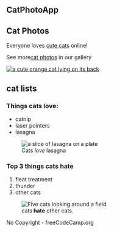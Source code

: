 <html>
<body
<main>
 <section>
  <h1>CatPhotoApp</h1>
  <h2>Cat Photos</h2>
  <!-- TODO: Addlink to cat photos -->
  <p>Everyone loves <a href="https://cdn.freecodecamp.org/curriculum/cat-photo-app/running-cats.jpg">cute cats<a/> online!</p>
  <p>See more<a href="https://freecatphotoapp.com" target="_blank">cat photos</a> in our gallery</p>
 <a href="https://freecatphotoapp.com"> <img src="https://cdn.freecodecamp.org/curriculum/cat-photo-app/relaxing-cat.jpg" alt=" a cute orange cat lying on its back"></a>
   <section>
    <h2> cat lists </h2>
    <h3>Things cats love:</h3>
    <ul>
     <li>catnip</li>
     <li>laser pointers</li>
     <li>lasagna</li>
    </ul>
    <figure>
    <img src="https://cdn.freecodecamp.org/curriculum/cat-photo-app/lasagna.jpg" alt="a slice of lasagna on a plate"><figcaption>Cats<em> love</em> lasagna</figcaption>
    </figure>
    <h3>Top 3 things cats hate</h3>
    <ol>
     <li>fleat treatment</li>
     <li>thunder</li>
     <li>other cats</li>
    </ol>
    <figure>
     <img src="https://cdn.freecodecamp.org/curriculum/cat-photo-app/cats.jpg" alt="Five cats looking around a field."><figcaption>cats<strong> hate</strong> other cats.</figcaption>
    </figure>
   </section>
</main>
<footer> <p>No Copyright - freeCodeCamp.org</p></footer>
